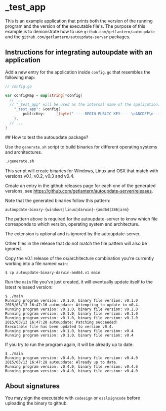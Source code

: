 # _test_app

This is an example application that prints both the version of the running
program and the version of the executable file's. The purpose of this example
is to demonstrate how to use `github.com/getlantern/autoupdate` and the
`github.com/getlantern/autoupdate-server` packages.

## Instructions for integrating autoupdate with an application

Add a new entry for the application inside `config.go` that resembles the
following map:

```go
// config.go

var configMap = map[string]*config{
  // ...
  // "_test_app" will be used as the internal name of the application.
	"_test_app": &config{
		publicKey:     []byte("-----BEGIN PUBLIC KEY-----\nABCDEF\n-----END PUBLIC KEY-----\n"),
	},
  // ...
}
```

## How to test the autoupdate package?

Use the `generate.sh` script to build binaries for different operating systems
and architectures.

```sh
./generate.sh
```

This script will create binaries for Windows, Linux and OSX that match with
versions v0.1, v0.2, v0.3 and v0.4.

Create an entry in the github releases page for each one of the generated
versions, see https://github.com/getlantern/autoupdate-server/releases.

Note that the generated binaries follow this pattern:

```
autoupdate-binary-{windows|linux|darwin}-{amd64|386|arm}
```

The pattern above is required for the autoupdate-server to know which file
corresponds to which version, operating system and architecture.

The extension is optional and is ignored by the autoupdate-server.

Other files in the release that do not match the file pattern will also be
ignored.

Copy the v0.1 release of the os/architecture combination you're currently
working into a file named `main`:

```
$ cp autoupdate-binary-darwin-amd64.v1 main
```

Run the `main` file you've just created, it will eventually update itself to
the latest released version:

```
$ ./main
Running program version: v0.1.0, binary file version: v0.1.0
2015/03/13 16:47:16 autoupdate: Attempting to update to v0.4.
Running program version: v0.1.0, binary file version: v0.1.0
Running program version: v0.1.0, binary file version: v0.1.0
Running program version: v0.1.0, binary file version: v0.1.0
2015/03/13 16:47:20 autoupdate: Patching succeeded!
Executable file has been updated to version v0.4.
Running program version: v0.1.0, binary file version: v0.4
Running program version: v0.1.0, binary file version: v0.4
```

If you try to run the program again, it will be already up to date.

```
$ ./main
Running program version: v0.4.0, binary file version: v0.4.0
2015/03/13 16:47:28 autoupdate: Already up to date.
Running program version: v0.4.0, binary file version: v0.4.0
Running program version: v0.4.0, binary file version: v0.4.0
```

## About signatures

You may sign the executable with `codesign` or `osslsigncode` before uploading
the binary to github.
